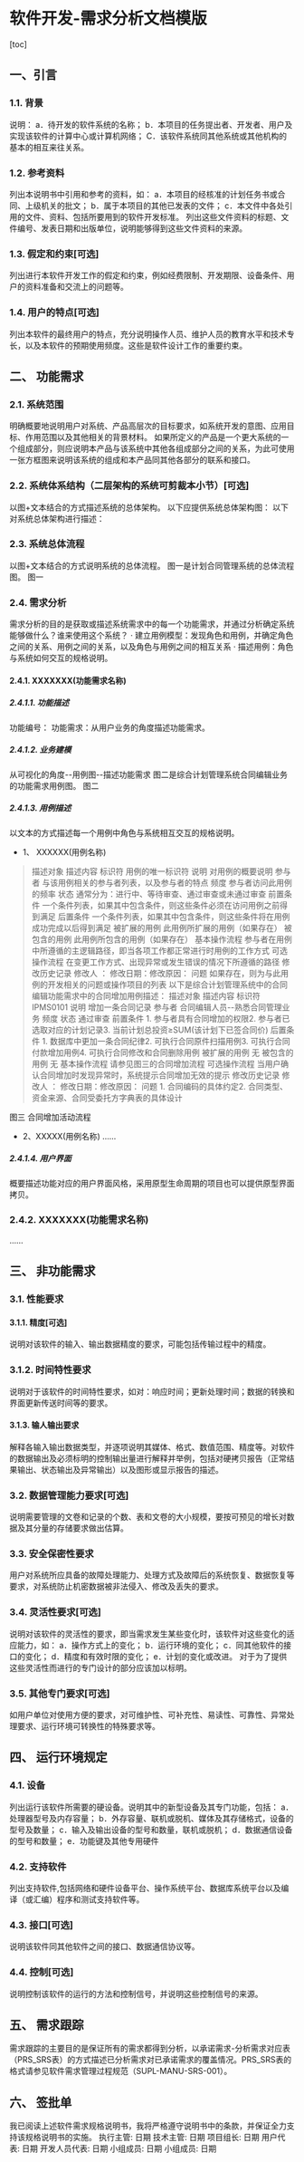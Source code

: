 # 软件开发-需求分析文档模版

[toc]

## 一、引言

### 1.1. 背景

说明： 
a．待开发的软件系统的名称；
b．本项目的任务提出者、开发者、用户及实现该软件的计算中心或计算机网络；
C．该软件系统同其他系统或其他机构的基本的相互来往关系。 

### 1.2. 参考资料

 列出本说明书中引用和参考的资料，如：
a．本项目的经核准的计划任务书或合同、上级机关的批文；
b．属于本项目的其他已发表的文件；
c．本文件中各处引用的文件、资料、包括所要用到的软件开发标准。 列出这些文件资料的标题、文件编号、发表日期和出版单位，说明能够得到这些文件资料的来源。

### 1.3. 假定和约束[可选]

列出进行本软件开发工作的假定和约束，例如经费限制、开发期限、设备条件、用户的资料准备和交流上的问题等。

### 1.4. 用户的特点[可选]

列出本软件的最终用户的特点，充分说明操作人员、维护人员的教育水平和技术专长，以及本软件的预期使用频度。这些是软件设计工作的重要约束。

## 二、 功能需求

### 2.1. 系统范围

明确概要地说明用户对系统、产品高层次的目标要求，如系统开发的意图、应用目标、作用范围以及其他相关的背景材料。
如果所定义的产品是一个更大系统的一个组成部分，则应说明本产品与该系统中其他各组成部分之间的关系，为此可使用一张方框图来说明该系统的组成和本产品同其他各部分的联系和接口。

### 2.2. 系统体系结构（二层架构的系统可剪裁本小节）[可选]

以图+文本结合的方式描述系统的总体架构。
以下应提供系统总体架构图：
以下对系统总体架构进行描述：

### 2.3. 系统总体流程

以图+文本结合的方式说明系统的总体流程。
图一是计划合同管理系统的总体流程图。
图一

### 2.4. 需求分析

需求分析的目的是获取或描述系统需求中的每一个功能需求，并通过分析确定系统能够做什么？谁来使用这个系统？
· 建立用例模型：发现角色和用例，并确定角色之间的关系、用例之间的关系，以及角色与用例之间的相互关系
· 描述用例：角色与系统如何交互的规格说明。

#### 2.4.1. XXXXXXX(功能需求名称)

 ##### 2.4.1.1. 功能描述

功能编号：
功能需求：从用户业务的角度描述功能需求。

##### 2.4.1.2. 业务建模

从可视化的角度--用例图--描述功能需求
图二是综合计划管理系统合同编辑业务的功能需求用例图。
图二

##### 2.4.1.3. 用例描述

以文本的方式描述每一个用例中角色与系统相互交互的规格说明。

- 1、 XXXXXX(用例名称)

> 描述对象 描述内容
> 标识符 用例的唯一标识符
> 说明 对用例的概要说明
> 参与者 与该用例相关的参与者列表，以及参与者的特点
> 频度 参与者访问此用例的频率
> 状态 通常分为：进行中、等待审查、通过审查或未通过审查
> 前置条件 一个条件列表，如果其中包含条件，则这些条件必须在访问用例之前得到满足
> 后置条件 一个条件列表，如果其中包含条件，则这些条件将在用例成功完成以后得到满足
> 被扩展的用例 此用例所扩展的用例（如果存在）
> 被包含的用例 此用例所包含的用例（如果存在）
> 基本操作流程 参与者在用例中所遵循的主逻辑路径，即当各项工作都正常进行时用例的工作方式
> 可选操作流程 在变更工作方式、出现异常或发生错误的情况下所遵循的路径
> 修改历史记录 修改人 ： 修改日期：修改原因：
> 问题 如果存在，则为与此用例的开发相关的问题或操作项目的列表
> 以下是综合计划管理系统中的合同编辑功能需求中的合同增加用例描述：
> 描述对象 描述内容
> 标识符 IPMS0101
> 说明 增加一条合同记录
> 参与者 合同编辑人员--熟悉合同管理业务
> 频度 
> 状态 通过审查
> 前置条件 1. 参与者具有合同增加的权限2. 参与者已选取对应的计划记录3. 当前计划总投资≥SUM(该计划下已签合同价)
> 后置条件 1. 数据库中更加一条合同纪律2. 可执行合同原件扫描用例3. 可执行合同付款增加用例4. 可执行合同修改和合同删除用例
> 被扩展的用例 无
> 被包含的用例 无
> 基本操作流程 请参见图三的合同增加流程
> 可选操作流程 当用户确认合同增加时发现异常时，系统提示合同增加无效的提示
> 修改历史记录 修改人 ： 修改日期：修改原因：
> 问题 1. 合同编码的具体约定2. 合同类型、资金来源、合同受委托方字典表的具体设计

图三 合同增加活动流程

- 2、XXXXX(用例名称)
  ……

##### 2.4.1.4. 用户界面

概要描述功能对应的用户界面风格，采用原型生命周期的项目也可以提供原型界面拷贝。
### 2.4.2. XXXXXXX(功能需求名称)
……

## 三、 非功能需求

### 3.1. 性能要求

#### 3.1.1. 精度[可选]

说明对该软件的输入、输出数据精度的要求，可能包括传输过程中的精度。

### 3.1.2. 时间特性要求

说明对于该软件的时间特性要求，如对：响应时间；更新处理时间；数据的转换和界面更新传送时间等的要求。

#### 3.1.3. 输人输出要求

解释各输入输出数据类型，并逐项说明其媒体、格式、数值范围、精度等。对软件的数据输出及必须标明的控制输出量进行解释并举例，包括对硬拷贝报告（正常结果输出、状态输出及异常输出）以及图形或显示报告的描述。

### 3.2. 数据管理能力要求[可选]

说明需要管理的文卷和记录的个数、表和文卷的大小规模，要按可预见的增长对数据及其分量的存储要求做出估算。

### 3.3. 安全保密性要求

用户对系统所应具备的故障处理能力、处理方式及故障后的系统恢复、数据恢复等要求，对系统防止机密数据被非法侵入、修改及丢失的要求。

### 3.4. 灵活性要求[可选]

说明对该软件的灵活性的要求，即当需求发生某些变化时，该软件对这些变化的适应能力，如：
a．操作方式上的变化；
b．运行环境的变化；
c．同其他软件的接口的变化；
d．精度和有效时限的变化；
e．计划的变化或改进。
对于为了提供这些灵活性而进行的专门设计的部分应该加以标明。

### 3.5. 其他专门要求[可选]

如用户单位对使用方便的要求，对可维护性、可补充性、易读性、可靠性、异常处理要求、运行环境可转换性的特殊要求等。

## 四、 运行环境规定 

### 4.1. 设备

 列出运行该软件所需要的硬设备。说明其中的新型设备及其专门功能，包括：
a．处理器型号及内存容量；
b．外存容量、联机或脱机、媒体及其存储格式，设备的型号及数量；
c．输入及输出设备的型号和数量，联机或脱机； 
d．数据通信设备的型号和数量；
e．功能键及其他专用硬件

### 4.2. 支持软件

列出支持软件,包括网络和硬件设备平台、操作系统平台、数据库系统平台以及编译（或汇编）程序和测试支持软件等。

### 4.3. 接口[可选]

说明该软件同其他软件之间的接口、数据通信协议等。

### 4.4. 控制[可选]

说明控制该软件的运行的方法和控制信号，并说明这些控制信号的来源。

## 五、 需求跟踪

需求跟踪的主要目的是保证所有的需求都得到分析，以承诺需求-分析需求对应表（PRS_SRS表）的方式描述已分析需求对已承诺需求的覆盖情况。PRS_SRS表的格式请参见软件需求管理过程规范（SUPL-MANU-SRS-001）。

## 六、 签批单

我已阅读上述软件需求规格说明书，我将严格遵守说明书中的条款，并保证全力支持该规格说明书的实施。
执行主管: 
日期
技术主管: 
日期
项目组长: 
日期
用户代表: 
日期
开发人员代表: 
日期
小组成员: 
日期
小组成员: 
日期